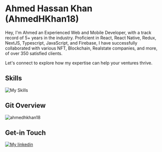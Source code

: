 # Ahmed Hassan Khan (AhmedHKhan18)
Hey, I'm Ahmed an Experienced Web and Mobile Developer, with a track record of 5+ years in the industry. Proficient in React, React Native, Redux, NextJS, Typescript, JavaScript, and Firebase, I have successfully collaborated with various NFT, Blockchain, Realstate companies, and more, of over 350 satisfied clients.

Let's connect to explore how my expertise can help your ventures thrive.

## Skills
![My Skills](https://skillicons.dev/icons?i=react,nextjs,firebase,nodejs,apollo,graphql,mongodb,express,js,ts,redux,sass,flutter,bootstrap,materialui,netlify,css,html)


## Git Overview
<img align="center" src="https://github-readme-stats.vercel.app/api?username=ahmedhkhan18&show_icons=true" alt="ahmedhkhan18" />


## Get-in Touch

[![My linkedin](https://skillicons.dev/icons?i=linkedin)](https://www.linkedin.com/in/ahmedrashraf)
